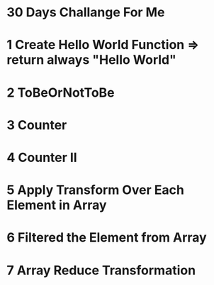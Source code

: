 # 30 Days Challange For Me

# 1 Create Hello World Function => return always "Hello World"

# 2 ToBeOrNotToBe

# 3 Counter

# 4 Counter II

# 5 Apply Transform Over Each Element in Array

# 6 Filtered the Element from Array

# 7 Array Reduce Transformation
